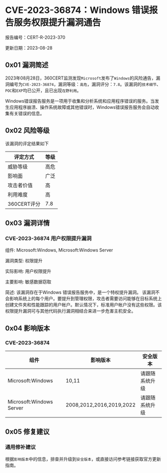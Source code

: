 # CVE-2023-36874：Windows 错误报告服务权限提升漏洞通告

报告编号：CERT-R-2023-370

更新日期：2023-08-28

## 0x01  漏洞简述

2023年08月28日，360CERT监测发现`Microsoft`发布了`Windows`的风险通告，漏洞编号为`CVE-2023-36874`，漏洞等级：`高危`，漏洞评分：`7.8`。该漏洞的`技术细节`、`POC`和`EXP`均已公开，且已出现`在野利用`。

Windows错误报告服务是一项用于收集和分析系统和应用程序错误的服务。当发生应用程序崩溃、操作系统故障或其他错误时，Windows错误报告服务会自动收集有关错误的信息。

## 0x02  风险等级

该漏洞的评定结果如下

| 评定方式    | 等级 |
| ----------- | ---- |
| 威胁等级    | 高危 |
| 影响面      | 广泛 |
| 攻击者价值  | 高   |
| 利用难度    | 高   |
| 360CERT评分 | 7.8  |

## 0x03  漏洞详情

### CVE-2023-36874 用户权限提升漏洞

组件: Microsoft:Windows, Microsoft:Windows Server

漏洞类型: 权限提升

实际影响: 用户权限提升

主要影响: 敏感数据窃取

简述: 该漏洞存在于Windows 错误报告服务中，是一个特权提升漏洞。 该漏洞不会影响系统上的每个用户。要提升到管理权限，攻击者需要访问能够在目标系统上创建文件夹和性能跟踪的用户帐户。默认情况下，标准用户帐户没有这些权限。该权限提升漏洞可与其他代码执行漏洞相结合来进一步危害主机安全。

## 0x04  影响版本

### CVE-2023-36874

| 组件                     | 影响版本                 | 安全版本       |
| ------------------------ | ------------------------ | -------------- |
| Microsoft:Windows        | 10,11                    | 请跟随系统升级 |
| Microsoft:Windows Server | 2008,2012,2016,2019,2022 | 请跟随系统升级 |

## 0x05  修复建议

### 通用修补建议

根据`影响版本`中的信息，排查并升级到`安全版本`，或直接访问参考链接获取官方更新指南。